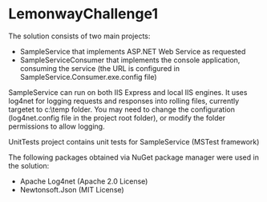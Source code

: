 # LemonwayChallenge1
The solution consists of two main projects:
- SampleService that implements ASP.NET Web Service as requested
- SampleServiceConsumer that implements the console application, consuming the service (the URL is configured in SampleService.Consumer.exe.config file)

SampleService can run on both IIS Express and local IIS engines.
It uses log4net for logging requests and responses into rolling files, currently targetet to c:\temp folder. You may need to change the configuration
(log4net.config file in the project root folder), or modify the folder permissions to allow logging.

UnitTests project contains unit tests for SampleService (MSTest framework)

The following packages obtained via NuGet package manager were used in the solution:

- Apache Log4net (Apache 2.0 License)
- Newtonsoft.Json (MIT License)


